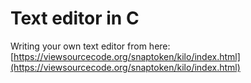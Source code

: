 # Text editor in C

Writing your own text editor from here:
[https://viewsourcecode.org/snaptoken/kilo/index.html](https://viewsourcecode.org/snaptoken/kilo/index.html)